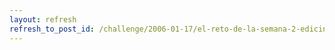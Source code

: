 ```yaml
---
layout: refresh
refresh_to_post_id: /challenge/2006-01-17/el-reto-de-la-semana-2-edicin.html
---
```

